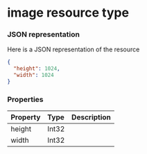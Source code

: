 # image resource type



### JSON representation

Here is a JSON representation of the resource

<!-- {
  "blockType": "resource",
  "optionalProperties": [

  ],
  "@odata.type": "microsoft.graph.image"
}-->

```json
{
  "height": 1024,
  "width": 1024
}

```
### Properties
| Property	   | Type	|Description|
|:---------------|:--------|:----------|
|height|Int32||
|width|Int32||

<!-- uuid: ce43bc20-ec9d-4f2e-b2ae-ae2e58916ced
2015-10-19 10:04:34 UTC -->
<!-- {
  "type": "#page.annotation",
  "description": "image resource",
  "keywords": "",
  "section": "documentation",
  "tocPath": ""
}-->